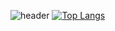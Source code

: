 <!--
**kks2139/kks2139** is a ✨ _special_ ✨ repository because its `README.md` (this file) appears on your GitHub profile.

Here are some ideas to get you started:

- 🔭 I’m currently working on ...
- 🌱 I’m currently learning ...
- 👯 I’m looking to collaborate on ...
- 🤔 I’m looking for help with ...
- 💬 Ask me about ...
- 📫 How to reach me: ...
- 😄 Pronouns: ...
- ⚡ Fun fact: ...
-->

![header](https://capsule-render.vercel.app/api?type=rect&height=60&color=gradient&text=Front-End%20developer%20🌱&fontSize=25&descAlign=60&descAlignY=50)
[![Top Langs](https://github-readme-stats.vercel.app/api/top-langs/?username=kks2139&layout=compact&langs_count=6&hide=java&bg_color=2a2a2a&text_color=ffffff)](https://github.com/anuraghazra/github-readme-stats)

